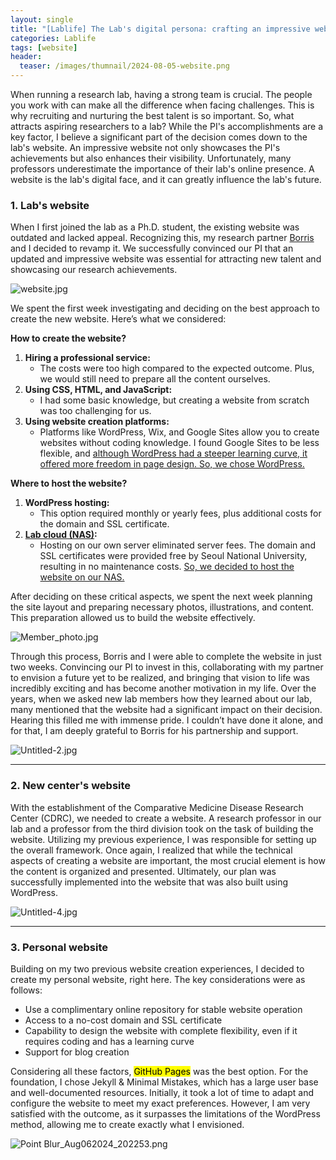 ```yaml
---
layout: single
title: "[Lablife] The Lab's digital persona: crafting an impressive website"
categories: Lablife
tags: [website]
header:
  teaser: /images/thumnail/2024-08-05-website.png
---
```


When running a research lab, having a strong team is crucial. The people you work with can make all the difference when facing challenges. This is why recruiting and nurturing the best talent is so important. So, what attracts aspiring researchers to a lab? While the PI's accomplishments are a key factor, I believe a significant part of the decision comes down to the lab's website. An impressive website not only showcases the PI's achievements but also enhances their visibility. Unfortunately, many professors underestimate the importance of their lab's online presence. A website is the lab's digital face, and it can greatly influence the lab's future.

### 1. Lab's website

When I first joined the lab as a Ph.D. student, the existing website was outdated and lacked appeal. Recognizing this, my research partner [Borris](https://sites.google.com/view/borrisaldonza/) and I decided to revamp it. We successfully convinced our PI that an updated and impressive website was essential for attracting new talent and showcasing our research achievements.

![website.jpg](../../images/2024-08-05-website/4192d1c4b1f36d9445ef46b0f5f6bf2fc3f88d4c.jpg)

We spent the first week investigating and deciding on the best approach to create the new website. Here’s what we considered:

**How to create the website?**

1. **Hiring a professional service:**
   - The costs were too high compared to the expected outcome. Plus, we would still need to prepare all the content ourselves.
2. **Using CSS, HTML, and JavaScript:**
   - I had some basic knowledge, but creating a website from scratch was too challenging for us.
3. **Using website creation platforms:**
   - Platforms like WordPress, Wix, and Google Sites allow you to create websites without coding knowledge. I found Google Sites to be less flexible, and <u>although WordPress had a steeper learning curve, it offered more freedom in page design. So, we chose WordPress.</u>

**Where to host the website?**

1. **WordPress hosting:**
   - This option required monthly or yearly fees, plus additional costs for the domain and SSL certificate.
2. **[Lab cloud (NAS)](https://keun-hong.github.io/lablife/nas/):**
   - Hosting on our own server eliminated server fees. The domain and SSL certificates were provided free by Seoul National University, resulting in no maintenance costs. <u>So, we decided to host the website on our NAS.</u>

After deciding on these critical aspects, we spent the next week planning the site layout and preparing necessary photos, illustrations, and content. This preparation allowed us to build the website effectively.

![Member_photo.jpg](../../images/2024-08-05-website/245785fc555a596b0332ce7a6d64edf125cd1ebc.jpg)

Through this process, Borris and I were able to complete the website in just two weeks. Convincing our PI to invest in this, collaborating with my partner to envision a future yet to be realized, and bringing that vision to life was incredibly exciting and has become another motivation in my life. Over the years, when we asked new lab members how they learned about our lab, many mentioned that the website had a significant impact on their decision. Hearing this filled me with immense pride. I couldn’t have done it alone, and for that, I am deeply grateful to Borris for his partnership and support.

![Untitled-2.jpg](../../images/2024-08-05-website/df2e2160aed735360063fab15ce41dc6145c389f.jpg)

---

### 2. New center's website

With the establishment of the Comparative Medicine Disease Research Center (CDRC), we needed to create a website. A research professor in our lab and a professor from the third division took on the task of building the website. Utilizing my previous experience, I was responsible for setting up the overall framework. Once again, I realized that while the technical aspects of creating a website are important, the most crucial element is how the content is organized and presented. Ultimately, our plan was successfully implemented into the website that was also built using WordPress.

![Untitled-4.jpg](../../images/2024-08-05-website/09af9973c56c512389a43e316d810ea15e8072d6.jpg)

---

### 3. Personal website

Building on my two previous website creation experiences, I decided to create my personal website, right here. The key considerations were as follows:

- Use a complimentary online repository for stable website operation
- Access to a no-cost domain and SSL certificate
- Capability to design the website with complete flexibility, even if it requires coding and has a learning curve
- Support for blog creation

Considering all these factors, <mark>GitHub Pages</mark> was the best option. For the foundation, I chose Jekyll & Minimal Mistakes, which has a large user base and well-documented resources. Initially, it took a lot of time to adapt and configure the website to meet my exact preferences. However, I am very satisfied with the outcome, as it surpasses the limitations of the WordPress method, allowing me to create exactly what I envisioned.

![Point Blur_Aug062024_202253.png](../../images/2024-08-05-website/995d5cc0a18aef7df1f342bd3df67fbdc485aa0f.png)